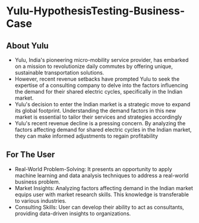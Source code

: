 # Yulu-HypothesisTesting-Business-Case

## About Yulu
- Yulu, India's pioneering micro-mobility service provider, has embarked on a mission to revolutionize daily commutes by offering unique, sustainable transportation solutions.
- However, recent revenue setbacks have prompted Yulu to seek the expertise of a consulting company to delve into the factors influencing the demand for their shared electric cycles, specifically in the Indian market.
- Yulu's decision to enter the Indian market is a strategic move to expand its global footprint. Understanding the demand factors in this new market is essential to tailor their services and strategies accordingly
- Yulu's recent revenue decline is a pressing concern. By analyzing the factors affecting demand for shared electric cycles in the Indian market, they can make informed adjustments to regain profitability

## For The User
- Real-World Problem-Solving: It presents an opportunity to apply machine learning and data analysis techniques to address a real-world business problem.
- Market Insights: Analyzing factors affecting demand in the Indian market equips user with market research skills. This knowledge is transferable to various industries.
- Consulting Skills: User can develop their ability to act as consultants, providing data-driven insights to organizations.
